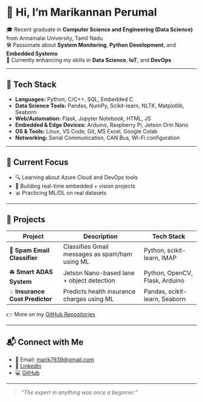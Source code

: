 # 👋 Hi, I’m Marikannan Perumal

🎓 Recent graduate in **Computer Science and Engineering (Data Science)** from Annamalai University, Tamil Nadu  
🛠️ Passionate about **System Monitoring**, **Python Development**, and **Embedded Systems**  
🚀 Currently enhancing my skills in **Data Science**, **IoT**, and **DevOps**

---

## 🔧 Tech Stack
- **Languages:** Python, C/C++, SQL, Embedded C
- **Data Science Tools:** Pandas, NumPy, Scikit-learn, NLTK, Matplotlib, Seaborn
- **Web/Automation:** Flask, Jupyter Notebook, HTML, JS
- **Embedded & Edge Devices:** Arduino, Raspberry Pi, Jetson Orin Nano
- **OS & Tools:** Linux, VS Code, Git, MS Excel, Google Colab
- **Networking:** Serial Communication, CAN Bus, Wi-Fi configuration

---

## 🌱 Current Focus
- 🔍 Learning about Azure Cloud and DevOps tools
- 🤖 Building real-time embedded + vision projects
- 📊 Practicing ML/DL on real datasets

---

## 📁 Projects

| Project | Description | Tech Stack |
|--------|-------------|------------|
| 🔐 **Spam Email Classifier** | Classifies Gmail messages as spam/ham using ML | Python, scikit-learn, IMAP |
| 🚘 **Smart ADAS System** | Jetson Nano-based lane + object detection | Python, OpenCV, Flask, Arduino |
| 💡 **Insurance Cost Predictor** | Predicts health insurance charges using ML | Pandas, scikit-learn, Seaborn |

👉 More on my [GitHub Repositories](https://github.com/marik7939)

---

## 📬 Connect with Me

- 📧 Email: [marik7939@gmail.com](mailto:marik7939@gmail.com)
- 🔗 [LinkedIn](https://www.linkedin.com/in/marik1804/)
- 💻 [GitHub](https://github.com/marik7939)

---

> _“The expert in anything was once a beginner.”_
